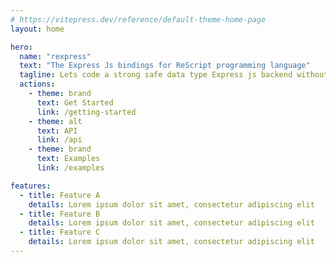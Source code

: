 ```yaml
---
# https://vitepress.dev/reference/default-theme-home-page
layout: home

hero:
  name: "rexpress"
  text: "The Express Js bindings for ReScript programming language"
  tagline: Lets code a strong safe data type Express js backend without using TypeScript
  actions:
    - theme: brand
      text: Get Started
      link: /getting-started
    - theme: alt
      text: API
      link: /api
    - theme: brand
      text: Examples
      link: /examples

features:
  - title: Feature A
    details: Lorem ipsum dolor sit amet, consectetur adipiscing elit
  - title: Feature B
    details: Lorem ipsum dolor sit amet, consectetur adipiscing elit
  - title: Feature C
    details: Lorem ipsum dolor sit amet, consectetur adipiscing elit
---
```


